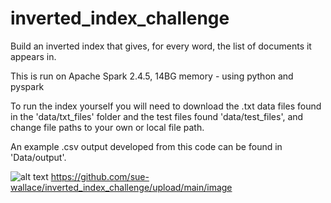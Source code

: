 # inverted_index_challenge
 Build an inverted index that gives, for every word, the list of documents it appears in.
 
 This is run on Apache Spark 2.4.5, 14BG memory - using python and pyspark
 
 To run the index yourself you will need to download the .txt data files found in the 'data/txt_files' folder and the test files found 'data/test_files', and change file paths to your own or local file path. 

An example .csv output developed from this code can be found in 'Data/output'.

![alt text](https://github.com/sue-wallace/inverted_index_challenge/upload/main/image/my_inverted_inx.jpg?raw=true)
https://github.com/sue-wallace/inverted_index_challenge/upload/main/image
